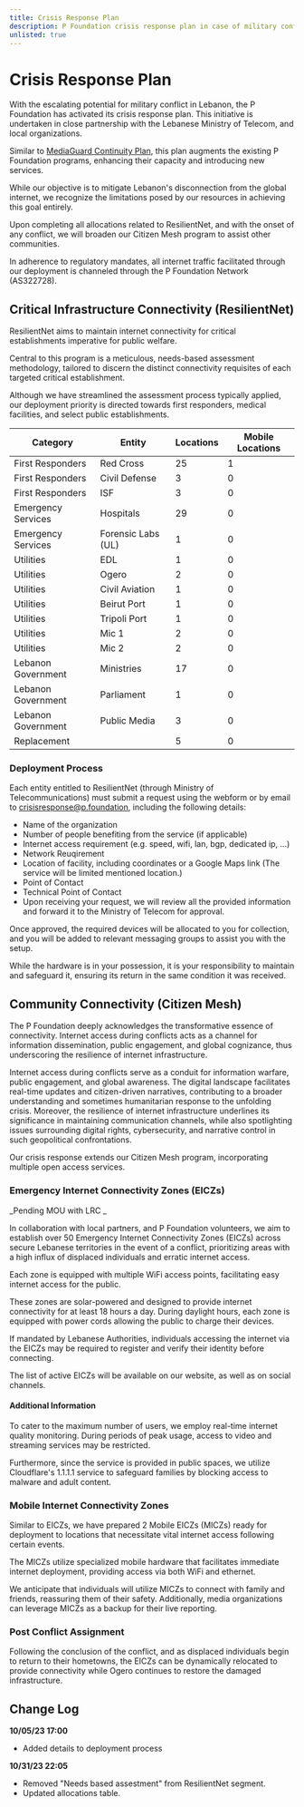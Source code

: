 ```yaml
---
title: Crisis Response Plan
description: P Foundation crisis response plan in case of military conflict in Lebanon.
unlisted: true
---
```


# Crisis Response Plan

With the escalating potential for military conflict in Lebanon, the P Foundation has activated its crisis response plan. This initiative is undertaken in close partnership with the Lebanese Ministry of Telecom, and local organizations.

Similar to [MediaGuard Continuity Plan](/messages/mediaguard_continuity_plan), this plan augments the existing P Foundation programs, enhancing their capacity and introducing new services.

While our objective is to mitigate Lebanon's disconnection from the global internet, we recognize the limitations posed by our resources in achieving this goal entirely.

Upon completing all allocations related to ResilientNet, and with the onset of any conflict, we will broaden our Citizen Mesh program to assist other communities.

In adherence to regulatory mandates, all internet traffic facilitated through our deployment is channeled through the P Foundation Network (AS322728).

## Critical Infrastructure Connectivity (ResilientNet)

ResilientNet aims to maintain internet connectivity for critical establishments imperative for public welfare.

Central to this program is a meticulous, needs-based assessment methodology, tailored to discern the distinct connectivity requisites of each targeted critical establishment.

Although we have streamlined the assessment process typically applied, our deployment priority is directed towards first responders, medical facilities, and select public establishments.

| Category           | Entity             | Locations | Mobile Locations |
| ------------------ | ------------------ | --------- | ---------------- |
| First Responders   | Red Cross          | 25        | 1                |
| First Responders   | Civil Defense      | 3         | 0                |
| First Responders   | ISF                | 3         | 0                |
| Emergency Services | Hospitals          | 29        | 0                |
| Emergency Services | Forensic Labs (UL) | 1         | 0                |
| Utilities          | EDL                | 1         | 0                |
| Utilities          | Ogero              | 2         | 0                |
| Utilities          | Civil Aviation     | 1         | 0                |
| Utilities          | Beirut Port        | 1         | 0                |
| Utilities          | Tripoli Port       | 1         | 0                |
| Utilities          | Mic 1              | 2         | 0                |
| Utilities          | Mic 2              | 2         | 0                |
| Lebanon Government | Ministries         | 17        | 0                |
| Lebanon Government | Parliament         | 1         | 0                |
| Lebanon Government | Public Media       | 3         | 0                |
| Replacement        |                    | 5         | 0                |

### Deployment Process

Each entity entitled to ResilientNet (through Ministry of Telecommunications) must submit a request using the webform or by email to crisisresponse@p.foundation, including the following details:

- Name of the organization
- Number of people benefiting from the service (if applicable)
- Internet access requirement (e.g. speed, wifi, lan, bgp, dedicated ip, ...)
- Network Reuqirement
- Location of facility, including coordinates or a Google Maps link (The service will be limited mentioned location.)
- Point of Contact
- Technical Point of Contact
- Upon receiving your request, we will review all the provided information and forward it to the Ministry of Telecom for approval.

Once approved, the required devices will be allocated to you for collection, and you will be added to relevant messaging groups to assist you with the setup.

While the hardware is in your possession, it is your responsibility to maintain and safeguard it, ensuring its return in the same condition it was received.

## Community Connectivity (Citizen Mesh)

The P Foundation deeply acknowledges the transformative essence of connectivity. Internet access during conflicts acts as a channel for information dissemination, public engagement, and global cognizance, thus underscoring the resilience of internet infrastructure.

Internet access during conflicts serve as a conduit for information warfare, public engagement, and global awareness. The digital landscape facilitates real-time updates and citizen-driven narratives, contributing to a broader understanding and sometimes humanitarian response to the unfolding crisis. Moreover, the resilience of internet infrastructure underlines its significance in maintaining communication channels, while also spotlighting issues surrounding digital rights, cybersecurity, and narrative control in such geopolitical confrontations.

Our crisis response extends our Citizen Mesh program, incorporating multiple open access services.

### Emergency Internet Connectivity Zones (EICZs)

_Pending MOU with LRC _

In collaboration with local partners, and P Foundation volunteers, we aim to establish over 50 Emergency Internet Connectivity Zones (EICZs) across secure Lebanese territories in the event of a conflict, prioritizing areas with a high influx of displaced individuals and erratic internet access.

Each zone is equipped with multiple WiFi access points, facilitating easy internet access for the public.

These zones are solar-powered and designed to provide internet connectivity for at least 18 hours a day. During daylight hours, each zone is equipped with power cords allowing the public to charge their devices.

If mandated by Lebanese Authorities, individuals accessing the internet via the EICZs may be required to register and verify their identity before connecting.

The list of active EICZs will be available on our website, as well as on social channels.

#### Additional Information

To cater to the maximum number of users, we employ real-time internet quality monitoring. During periods of peak usage, access to video and streaming services may be restricted.

Furthermore, since the service is provided in public spaces, we utilize Cloudflare's 1.1.1.1 service to safeguard families by blocking access to malware and adult content.

### Mobile Internet Connectivity Zones

Similar to EICZs, we have prepared 2 Mobile EICZs (MICZs) ready for deployment to locations that necessitate vital internet access following certain events.

The MICZs utilize specialized mobile hardware that facilitates immediate internet deployment, providing access via both WiFi and ethernet.

We anticipate that individuals will utilize MICZs to connect with family and friends, reassuring them of their safety. Additionally, media organizations can leverage MICZs as a backup for their live reporting.

### Post Conflict Assignment

Following the conclusion of the conflict, and as displaced individuals begin to return to their hometowns, the EICZs can be dynamically relocated to provide connectivity while Ogero continues to restore the damaged infrastructure.

## Change Log

**10/05/23 17:00**

- Added details to deployment process

**10/31/23 22:05**

- Removed "Needs based assestment" from ResilientNet segment.
- Updated allocations table.
